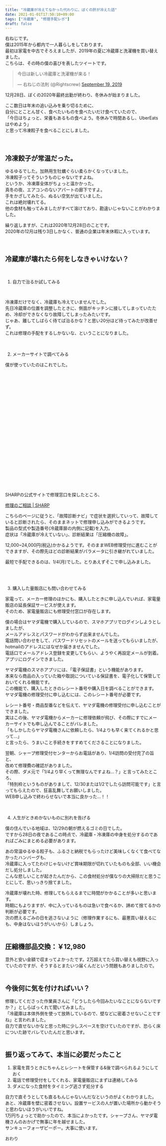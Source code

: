 ```yaml
---
title: "冷蔵庫が冷えてなかった代わりに、ぼくの肝が冷えた話"
date: 2021-01-01T17:50:10+09:00
tags: ["冷蔵庫", "修理手配レポ"]
draft: false
---
```

右ねじです。  
僕は2015年から都内で一人暮らしをしております。  
最初は家電を中古でそろえましたが、2019年の夏に冷蔵庫と洗濯機を買い替えました。  
こちらは、その時の僕の喜びを表したツイートです。
  
<blockquote class="twitter-tweet"><p lang="ja" dir="ltr">今日は新しい冷蔵庫と洗濯機が来る！</p>&mdash; 右ねじの法則 (@Rightscrew) <a href="https://twitter.com/Rightscrew/status/1174814557576916992?ref_src=twsrc%5Etfw">September 19, 2019</a></blockquote> <script async src="https://platform.twitter.com/widgets.js" charset="utf-8"></script>

<!--more-->
  
12月28日、ぼくの2020年最終出勤が終わり、冬休みが始まりました。  

ここ数日は年末の追い込みを乗り切るために、  
自分にとことん甘く、食べたいものを食べたいだけ食べていたので、  
「今日はちょっと、栄養もあるもの食べよう。冬休みで時間あるし、UberEatsはやめよう」  
と思って冷凍餃子を食べることにしました。  
<br>
<br>

## 冷凍餃子が常温だった。
ゆるゆるでした。加熱用生牡蠣ぐらい柔らかくなっていました。  
冷凍餃子ってそういうものじゃないですよね。  
というか、冷凍庫全体がちょっと温かかった。  
真冬の夜、エアコンのないアパートの廊下ですよ。  
手をかざしてみたら、ぬるい空気が出ていました。  
これは絶対壊れてる。  
他の食材も触ってみましたがすべて溶けており、勘違いじゃないことがわかりました。  

繰り返しますが、これは2020年12月28日のことです。  
2020年の12月は残り3日しかなく、普通の企業は年末休暇に入っています。  
<br>
<br>

## 冷蔵庫が壊れたら何をしなきゃいけない？
<br>

1. 自力で治るか試してみる
<br>
     
冷凍庫だけでなく、冷蔵庫も冷えていませんでした。  
先日冷蔵庫の位置を調整したときに、側面がキッチンに接してしまっていたため、冷却ができなくなり故障してしまったみたいです。  
じゃあ、離してしばらく待てば治るかな？と思い20分ほど待ってみたが改善せず。  
これは修理の手配をするしかないな、ということになりました。
<br>
<br>
<br>

2. メーカーサイトで調べてみる  

僕が使っていたのはこれでした。  
<div class="iframely-embed"><div class="iframely-responsive" style="padding-bottom: 52.5%; padding-top: 120px;"><a href="https://jp.sharp/reizo/products/sjd14e/" data-iframely-url="//cdn.iframe.ly/wTfOkb5"></a></div></div>  
SHARPの公式サイトで修理窓口を探したところ、  

[修理のご相談 | SHARP](https://jp.sharp/support/repair.html)

こちらのページに従うと、「故障診断ナビ」で症状を選択していって、故障していると診断されたら、そのままネットで修理申し込みができるようです。  
製品の型式や製造番号(冷蔵庫扉の内側に記載)を入力。  
症状は「冷蔵庫が冷えていない」、診断結果は「圧縮機の故障」。 
   
12,000~24,000円(税込)かかるようです。そのままWEB修理受付に進むことができますが、その際先ほどの診断結果がパラメータに引き継がれていました。  

最短で手配できるのは、1/4(月)でした。とりあえずそこで申し込みました。  
<br>
<br>
<br>

3. 購入した量販店にも問い合わせてみる
  
家電って、メーカー修理のほかにも、購入したときに申し込んでいれば、家電量販店の延長保証サービスが使えます。  
そのため、家電量販店にも修理受付窓口が存在します。  
  
僕の場合はヤマダ電機で購入しているので、スマホアプリでログインしようとしましたが、  
メールアドレスとパスワードがわからず出来ませんでした。  
電話問い合わせをして、パスワードリセットのメールを送ってもらいましたが、  
hotmailのアドレスにはなぜか届きませんでした。  
電話口でメールアドレス登録を変更してもらい、ようやく再設定メールが到着。  
アプリにログインできました。

ヤマダ電機のスマホアプリには、「電子保証書」という機能があります。  
本来なら商品の入っていた箱や取説についている保証書を、電子化して保管しておいてくれる機能です。  
この機能で、購入したときのレシート番号や購入日を調べることができます。  
ヤマダ電機の修理受付に申し込むには、このレシート番号が必要です。  
  
レシート番号・商品型番などを伝えて、ヤマダ電機の修理受付に申し込むことができました。  
実はこの後、ヤマダ電機からメーカーに修理依頼が飛び、その際にすでにメーカーサイトでも申し込んでることがバレました。  
「もしかしたらヤマダ電機さんに依頼したら、1/4よりも早く来てくれるかと思って…」  
と言ったら、うまいこと手続きをすすめてくださることになりました。

翌朝、シャープ修理受付センターからお電話があり、1/4訪問の受付完了の旨と、  
改めて修理費の確認がありました。  
その際、ダメ元で「1/4より早くって無理なんですよね…？」と言ってみたところ、  
「特別枠というものがありまして、12/30または1/2でしたら訪問可能です」と言ってもらえたので、狂喜乱舞してお願いしました。  
WEB申し込みで終わらせないで本当に良かった…！！
<br>
<br>
<br>

4. 人生がときめかないものに別れを告げる

僕の住んでいる地域は、12/29の朝が燃えるゴミの日でした。  
ですから28日の夜であるこの時点で、冷蔵庫・冷凍庫の中身を処分するのであればごみにまとめる必要があります。  
  
あの常温ゆるゆる餃子も、ふるさと納税でもらったけど美味しくなくて食べてなかったハンバーグも、  
冷蔵庫に入ってたわけじゃないけど賞味期限が切れていたものも全部、いい機会だし処分しました。  
こんな悲しいことが起きたんだから、この食材処分が僕なりの大掃除だと思うことにして、思いっきり捨てました。  
  
冷蔵庫が壊れた時、修理してもらえるまでに時間がかかることが多いと思います。  
時期にもよりますが、中に入っているものは急いで食べるか、諦めて捨てるかの判断が必要です。  
次の燃えるごみの日を逃さないように（修理作業するにも、最悪買い替えるにも、中身はないほうがいいから）しましょう。
<br>
<br>

## 圧縮機部品交換：￥12,980

意外と安い金額で収まってよかったです。2万超えてたら買い替えも視野に入っていたのですが、そうするとまたいつ届くんだという問題もありましたので。
<br>
<br>

## 今後何に気を付ければいい？

修理してくださった作業員さんに「どうしたら今回みたいなことにならないですか？」としらばっくれて聞いてみました。  
「冷蔵庫は本体外側を使って放熱しているので、壁などに密着させないことですね」と言われました。  
自力で直せないかなと思った時に少しスペースを空けていたのですが、恐らく床についた跡でバレていたんだと思います。
<br>
<br>

## 振り返ってみて、本当に必要だったこと

1. 家電を買うときにちゃんとレシートを保管する&後で調べられるようにしておく
2. 電話で修理受付をしてくれる、家電量販店にまずは連絡してみる
3. ダメになった食材をタイミング逃さず処分する

自力で直そうとしても直るもんじゃないんだなというのがよくわかりました。  
あと、冷蔵庫を壁に密着させない。設置サービスの人が置いた場所から動かそうと思わないほうがいいですね。  
1万円ちょっとで助かったので、本当によかったです。シャープさん、ヤマダ電機さんのおかげで無事に年を越せました。  
サンキューフォーザピーポー。大事に使います。  
  
おわり  
<script async src="//cdn.iframe.ly/embed.js" charset="utf-8"></script>

